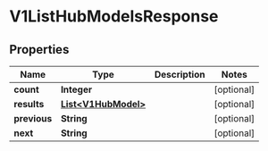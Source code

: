 

# V1ListHubModelsResponse

## Properties

Name | Type | Description | Notes
------------ | ------------- | ------------- | -------------
**count** | **Integer** |  |  [optional]
**results** | [**List&lt;V1HubModel&gt;**](V1HubModel.md) |  |  [optional]
**previous** | **String** |  |  [optional]
**next** | **String** |  |  [optional]



